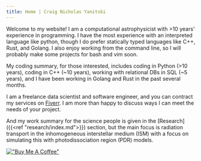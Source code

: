 ```yaml
---
title: Home | Craig Nicholas Yanitski
---
```

Welcome to my website!
I am a computational astrophysicist with >10 years' experience in programming.
I have the most experience with an interpreted language like python, though I do prefer 
statically typed languages like C++, Rust, and Golang.
I also enjoy working from the command line, so I will probably make some projects for bash and vim soon.

My coding summary, for those interested, includes coding in Python (>10 years), 
coding in C++ (~10 years), working with relational DBs in SQL (~5 years), and I
have been working in Golang and Rust in the past several months.

I am a freelance data scientist and software engineer, and you can contract my services 
on [Fiverr](https://www.fiverr.com/s/VYZx0eY).
I am more than happy to discuss ways I can meet the needs of your project.

And my work summary for the science people is given in the [Research]({{<ref "research/index.md">}}) section, 
but the main focus is radiation transport in the inhomogeneous interstellar medium (ISM) with 
a focus on simulating this with photodissociation region (PDR) models.

[!["Buy Me A Coffee"](https://www.buymeacoffee.com/assets/img/custom_images/orange_img.png)](https://buymeacoffee.com/craigyanitski)

